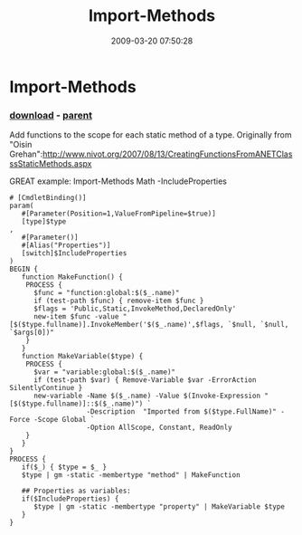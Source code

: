 ﻿---
pid:            969
poster:         Joel Bennett
title:          Import-Methods
date:           2009-03-20 07:50:28
format:         posh
parent:         162
parent:         162

---

# Import-Methods

### [download](969.ps1) - [parent](162.md)

Add functions to the scope for each static method of a type. Originally from "Oisin Grehan":http://www.nivot.org/2007/08/13/CreatingFunctionsFromANETClasssStaticMethods.aspx

GREAT example: Import-Methods Math -IncludeProperties

```posh
# [CmdletBinding()]
param(
   #[Parameter(Position=1,ValueFromPipeline=$true)]
   [type]$type
,
   #[Parameter()]
   #[Alias("Properties")]
   [switch]$IncludeProperties
)
BEGIN {
   function MakeFunction() {
    PROCESS {
      $func = "function:global:$($_.name)"
      if (test-path $func) { remove-item $func }
      $flags = 'Public,Static,InvokeMethod,DeclaredOnly'
      new-item $func -value "[$($type.fullname)].InvokeMember('$($_.name)',$flags, `$null, `$null, `$args[0])"
    } 
   } 
   function MakeVariable($type) {
    PROCESS {
      $var = "variable:global:$($_.name)"
      if (test-path $var) { Remove-Variable $var -ErrorAction SilentlyContinue }
      new-variable -Name $($_.name) -Value $(Invoke-Expression "[$($type.fullname)]::$($_.name)") `
                   -Description  "Imported from $($type.FullName)" -Force -Scope Global `
                   -Option AllScope, Constant, ReadOnly
    }
   }
}
PROCESS {
   if($_) { $type = $_ }
   $type | gm -static -membertype "method" | MakeFunction

   ## Properties as variables:
   if($IncludeProperties) {
      $type | gm -static -membertype "property" | MakeVariable $type
   } 
}



```
